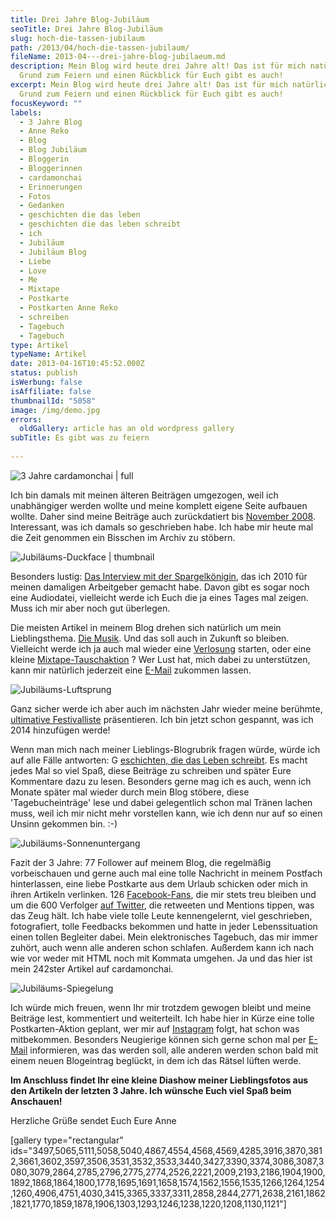 ```yaml
---
title: Drei Jahre Blog-Jubiläum
seoTitle: Drei Jahre Blog-Jubiläum
slug: hoch-die-tassen-jubilaum
path: /2013/04/hoch-die-tassen-jubilaum/
fileName: 2013-04---drei-jahre-blog-jubilaeum.md
description: Mein Blog wird heute drei Jahre alt! Das ist für mich natürlich ein
  Grund zum Feiern und einen Rückblick für Euch gibt es auch!
excerpt: Mein Blog wird heute drei Jahre alt! Das ist für mich natürlich ein
  Grund zum Feiern und einen Rückblick für Euch gibt es auch!
focusKeyword: ""
labels:
  - 3 Jahre Blog
  - Anne Reko
  - Blog
  - Blog Jubiläum
  - Bloggerin
  - Bloggerinnen
  - cardamonchai
  - Erinnerungen
  - Fotos
  - Gedanken
  - geschichten die das leben
  - geschichten die das leben schreibt
  - ich
  - Jubiläum
  - Jubiläum Blog
  - Liebe
  - Love
  - Me
  - Mixtape
  - Postkarte
  - Postkarten Anne Reko
  - schreiben
  - Tagebuch
  - Tagebuch
type: Artikel
typeName: Artikel
date: 2013-04-16T10:45:52.000Z
status: publish
isWerbung: false
isAffiliate: false
thumbnailId: "5058"
image: /img/demo.jpg
errors:
  oldGallery: article has an old wordpress gallery
subTitle: Es gibt was zu feiern
  
---
```


![3 Jahre cardamonchai | full](http://cardamonchai.com/wp-content/uploads/2013/04/3-jahre-cardamonchai1.png "3 Jahre cardamonchai")

Ich bin damals mit meinen älteren Beiträgen umgezogen, weil ich unabhängiger
werden wollte und meine komplett eigene Seite aufbauen wollte. Daher sind meine
Beiträge auch zurückdatiert bis [November 2008](//2008/11/). Interessant, was
ich damals so geschrieben habe. Ich habe mir heute mal die Zeit genommen ein
Bisschen im Archiv zu stöbern.

![Jubiläums-Duckface | thumbnail](http://cardamonchai.files.wordpress.com/2013/04/521321_558557654166368_410771033_n.jpg?w=138 "Jubiläums-Duckface")

Besonders lustig:
[Das Interview mit der Spargelkönigin](//2010/04/27/interview-mit-der-schrobenhausener-spargelkonigin-johanna-schuster/),
das ich 2010 für meinen damaligen Arbeitgeber gemacht habe. Davon gibt es sogar
noch eine Audiodatei, vielleicht werde ich Euch die ja eines Tages mal zeigen.
Muss ich mir aber noch gut überlegen.

Die meisten Artikel in meinem Blog drehen sich natürlich um mein Lieblingsthema.
[Die Musik](//?s=musik). Und das soll auch in Zukunft so bleiben. Vielleicht
werde ich ja auch mal wieder eine [Verlosung](//?s=Verlosung) starten, oder eine
kleine [Mixtape-Tauschaktion](//?s=mixtape) ? Wer Lust hat, mich dabei zu
unterstützen, kann mir natürlich jederzeit eine
[E-Mail](mailto:info@cardamonchai.com) zukommen lassen.

![Jubiläums-Luftsprung](http://cardamonchai.files.wordpress.com/2013/04/542296_460562973965837_258537226_n.jpg?w=200 "Jubiläums-Luftsprung")

Ganz sicher werde ich aber auch im nächsten Jahr wieder meine berühmte,
[ultimative Festivalliste](//2013/03/28/die-ultimative-festivalliste-2013/)
präsentieren. Ich bin jetzt schon gespannt, was ich 2014 hinzufügen werde!

Wenn man mich nach meiner Lieblings-Blogrubrik fragen würde, würde ich auf alle
Fälle antworten: G
[eschichten, die das Leben schreibt](//category/geschichten-die-das-leben-schreibt/).
Es macht jedes Mal so viel Spaß, diese Beiträge zu schreiben und später Eure
Kommentare dazu zu lesen. Besonders gerne mag ich es auch, wenn ich Monate
später mal wieder durch mein Blog stöbere, diese 'Tagebucheinträge' lese und
dabei gelegentlich schon mal Tränen lachen muss, weil ich mir nicht mehr
vorstellen kann, wie ich denn nur auf so einen Unsinn gekommen bin. :-)

![Jubiläums-Sonnenuntergang](http://cardamonchai.files.wordpress.com/2013/04/294501_463496133672521_2123941963_n.jpg?w=186 "Jubiläums-Sonnenuntergang")

Fazit der 3 Jahre: 77 Follower auf meinem Blog, die regelmäßig vorbeischauen und
gerne auch mal eine tolle Nachricht in meinem Postfach hinterlassen, eine liebe
Postkarte aus dem Urlaub schicken oder mich in ihren Artikeln verlinken. 126
[Facebook-Fans](https://www.facebook.com/cardamonchai), die mir stets treu
bleiben und um die 600 Verfolger [auf Twitter](https://twitter.com/Anne_Reko),
die retweeten und Mentions tippen, was das Zeug hält. Ich habe viele tolle Leute
kennengelernt, viel geschrieben, fotografiert, tolle Feedbacks bekommen und
hatte in jeder Lebenssituation einen tollen Begleiter dabei. Mein elektronisches
Tagebuch, das mir immer zuhört, auch wenn alle anderen schon schlafen. Außerdem
kann ich nach wie vor weder mit HTML noch mit Kommata umgehen. Ja und das hier
ist mein 242ster Artikel auf cardamonchai.

![Jubiläums-Spiegelung](http://cardamonchai.files.wordpress.com/2013/04/558411_448935428461925_421215232_n.jpg?w=300 "Jubiläums-Spiegelung")

Ich würde mich freuen, wenn Ihr mir trotzdem gewogen bleibt und meine Beiträge
lest, kommentiert und weiterteilt. Ich habe hier in Kürze eine tolle
Postkarten-Aktion geplant, wer mir auf
[Instagram](http://instagram.com/anne_reko/) folgt, hat schon was mitbekommen.
Besonders Neugierige können sich gerne schon mal per
[E-Mail](mailto:info@cardamonchai.com) informieren, was das werden soll, alle
anderen werden schon bald mit einem neuen Blogeintrag beglückt, in dem ich das
Rätsel lüften werde.

**Im Anschluss findet Ihr eine kleine Diashow meiner Lieblingsfotos aus den
Artikeln der letzten 3 Jahre. Ich wünsche Euch viel Spaß beim Anschauen!**

Herzliche Grüße sendet Euch Eure Anne

[gallery type="rectangular"
ids="3497,5065,5111,5058,5040,4867,4554,4568,4569,4285,3916,3870,3812,3661,3602,3597,3506,3531,3532,3533,3440,3427,3390,3374,3086,3087,3080,3079,2864,2785,2796,2775,2774,2526,2221,2009,2193,2186,1904,1900,1892,1868,1864,1800,1778,1695,1691,1658,1574,1562,1556,1535,1266,1264,1254,1260,4906,4751,4030,3415,3365,3337,3311,2858,2844,2771,2638,2161,1862,1821,1770,1859,1878,1906,1303,1293,1246,1238,1220,1208,1130,1121"]

  